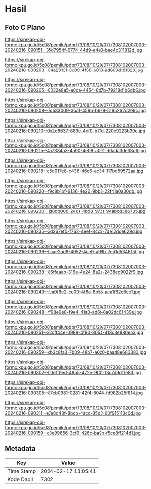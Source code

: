 # Hasil

## Foto C Plano

https://sirekap-obj-formc.kpu.go.id/5c08/pemilu/pdpr/73/08/10/20/07/7308102007003-20240216-090151--35d7954f-9774-44d9-a4e3-bee4c311812d.jpg

https://sirekap-obj-formc.kpu.go.id/5c08/pemilu/pdpr/73/08/10/20/07/7308102007003-20240216-090203--04a2913f-3c09-4f58-b013-ad669d181320.jpg

https://sirekap-obj-formc.kpu.go.id/5c08/pemilu/pdpr/73/08/10/20/07/7308102007003-20240216-090205--8332e8a5-a8ca-4454-8d7b-79218d1b6db6.jpg

https://sirekap-obj-formc.kpu.go.id/5c08/pemilu/pdpr/73/08/10/20/07/7308102007003-20240216-090208--7d583009-3ba1-459b-b6e9-5195262d2e9c.jpg

https://sirekap-obj-formc.kpu.go.id/5c08/pemilu/pdpr/73/08/10/20/07/7308102007003-20240216-090210--0b2d8637-889e-4cf0-b71d-220e9223b39e.jpg

https://sirekap-obj-formc.kpu.go.id/5c08/pemilu/pdpr/73/08/10/20/07/7308102007003-20240216-090215--4a7334a3-4a90-4e08-a091-d0ada3de38d6.jpg

https://sirekap-obj-formc.kpu.go.id/5c08/pemilu/pdpr/73/08/10/20/07/7308102007003-20240216-090218--c6d017e8-c436-46c6-ac34-117bd59572aa.jpg

https://sirekap-obj-formc.kpu.go.id/5c08/pemilu/pdpr/73/08/10/20/07/7308102007003-20240216-090220--f9c8b1bf-9136-4e20-9bb8-22f41a0a30db.jpg

https://sirekap-obj-formc.kpu.go.id/5c08/pemilu/pdpr/73/08/10/20/07/7308102007003-20240216-090230--1d8db006-2461-4b58-9721-94abcd386735.jpg

https://sirekap-obj-formc.kpu.go.id/5c08/pemilu/pdpr/73/08/10/20/07/7308102007003-20240216-090235--3d267ef0-f762-4eef-84c9-7de12dce629d.jpg

https://sirekap-obj-formc.kpu.go.id/5c08/pemilu/pdpr/73/08/10/20/07/7308102007003-20240216-090236--0aae2ad8-4952-4ce9-a96b-7ed1d534615f.jpg

https://sirekap-obj-formc.kpu.go.id/5c08/pemilu/pdpr/73/08/10/20/07/7308102007003-20240216-090238--86ffeaab-316e-4e24-8a2e-2438ec9022f9.jpg

https://sirekap-obj-formc.kpu.go.id/5c08/pemilu/pdpr/73/08/10/20/07/7308102007003-20240216-090243--fea0f6e2-ce00-4f6a-8b55-aca1f82c6ce1.jpg

https://sirekap-obj-formc.kpu.go.id/5c08/pemilu/pdpr/73/08/10/20/07/7308102007003-20240216-090248--ff98e9e8-f9e4-41a0-ad6f-8a02dc61439e.jpg

https://sirekap-obj-formc.kpu.go.id/5c08/pemilu/pdpr/73/08/10/20/07/7308102007003-20240216-090251--32cff44e-0988-4f90-8054-418c3e880ea3.jpg

https://sirekap-obj-formc.kpu.go.id/5c08/pemilu/pdpr/73/08/10/20/07/7308102007003-20240216-090259--cb3c8fa3-7b09-48b7-a020-baad8e683383.jpg

https://sirekap-obj-formc.kpu.go.id/5c08/pemilu/pdpr/73/08/10/20/07/7308102007003-20240216-090302--b0e1f9ed-49b5-472e-9f01-f3c7d9d11e83.jpg

https://sirekap-obj-formc.kpu.go.id/5c08/pemilu/pdpr/73/08/10/20/07/7308102007003-20240216-090305--87eb0981-0281-42f4-8044-fd982b25f814.jpg

https://sirekap-obj-formc.kpu.go.id/5c08/pemilu/pdpr/73/08/10/20/07/7308102007003-20240216-090311--e7e8d43f-8bcb-4acc-85d0-60f915113c0d.jpg

https://sirekap-obj-formc.kpu.go.id/5c08/pemilu/pdpr/73/08/10/20/07/7308102007003-20240216-090159--c8e99656-3cf9-426c-ba9b-f5ce8ff214d1.jpg


## Metadata

| Key        | Value               |
| ---------- | ------------------- |
| Time Stamp | 2024-02-17 13:05:41 |
| Kode Dapil | 7302                |



